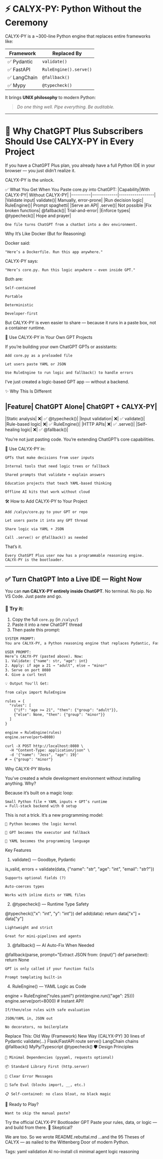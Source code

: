 # ⚡ CALYX-PY: Python Without the Ceremony

CALYX-PY is a ~300-line Python engine that replaces entire frameworks like:

| Framework     | Replaced By            |
|---------------|------------------------|
| ✅ Pydantic    | `validate()`           |
| ✅ FastAPI     | `RuleEngine().serve()` |
| ✅ LangChain   | `@fallback()`          |
| ✅ Mypy        | `@typecheck()`         |

It brings **UNIX philosophy** to modern Python:
> *Do one thing well. Pipe everything. Be auditable.*
---
# 💎 Why ChatGPT Plus Subscribers Should Use CALYX-PY in Every Project

If you have a ChatGPT Plus plan, you already have a full Python IDE in your browser — you just didn’t realize it.

CALYX-PY is the unlock.

✅ What You Get When You Paste core.py into ChatGPT:
|Capability|With CALYX-PY|	Without CALYX-PY|
|----------|-------------|------------------|
|Validate input|	validate()|	Manually, error-prone|
|Run decision logic|	RuleEngine()|	Prompt spaghetti|
|Serve an API|	.serve()|	Not possible
|Fix broken functions|	@fallback()|	Trial-and-error|
|Enforce types|	@typecheck()|	Hope and prayer|

    One file turns ChatGPT from a chatbot into a dev environment.

Why It’s Like Docker (But for Reasoning)

Docker said:

    "Here’s a Dockerfile. Run this app anywhere."

CALYX-PY says:

    "Here’s core.py. Run this logic anywhere — even inside GPT."

Both are:

    Self-contained

    Portable

    Deterministic

    Developer-first

But CALYX-PY is even easier to share — because it runs in a paste box, not a container runtime.

🔌 Use CALYX-PY in Your Own GPT Projects

If you’re building your own ChatGPT GPTs or assistants:

    Add core.py as a preloaded file

    Let users paste YAML or JSON

    Use RuleEngine to run logic and fallback() to handle errors

I’ve just created a logic-based GPT app — without a backend.

✨ Why This Is Different

|Feature|	ChatGPT Alone|	ChatGPT + CALYX-PY|
-----------------------------------------------
|Static analysis| 	❌|	✅ @typecheck()|
|Input validation|	❌| ✅ validate()|
|Rule-based logic|	❌|	✅ RuleEngine()|
|HTTP APIs| ❌| ✅ .serve()|
|Self-healing logic| ❌| ✅ @fallback()|

You’re not just pasting code.
You’re extending ChatGPT’s core capabilities.

🧩 Use CALYX-PY in:

    GPTs that make decisions from user inputs

    Internal tools that need logic trees or fallback

    Shared prompts that validate + explain answers

    Education projects that teach YAML-based thinking

    Offline AI kits that work without cloud

🛠 How to Add CALYX-PY to Your Project

    Add /calyx/core.py to your GPT or repo

    Let users paste it into any GPT thread

    Share logic via YAML + JSON

    Call .serve() or @fallback() as needed

That’s it.

    Every ChatGPT Plus user now has a programmable reasoning engine.
    CALYX-PY is the bootloader.

---

## ✅ Turn ChatGPT Into a Live IDE — Right Now

You can **run CALYX-PY entirely inside ChatGPT**. No terminal. No pip. No VS Code. Just paste and go.

### 🧪 Try it:

1. Copy the full `core.py` (in `/calyx/`)
2. Paste it into a new ChatGPT thread
3. Then paste this prompt:

````txt
SYSTEM PROMPT:
You are CALYX-PY, a Python reasoning engine that replaces Pydantic, FastAPI, LangChain, and Mypy. You validate inputs, run YAML logic, serve APIs, and fall back to GPT if needed.

USER PROMPT:
Here’s CALYX-PY (pasted above). Now:
1. Validate: {"name": str, "age": int}
2. Apply: if age ≥ 21 → "adult", else → "minor"
3. Serve on port 8080
4. Give a curl test

💡 Output You'll Get:

from calyx import RuleEngine

rules = {
  "rules": [
    {"if": "age >= 21", "then": {"group": "adult"}},
    {"else": None, "then": {"group": "minor"}}
  ]
}

engine = RuleEngine(rules)
engine.serve(port=8080)

curl -X POST http://localhost:8080 \
  -H "Content-Type: application/json" \
  -d '{"name": "Jess", "age": 19}'
# → {"group": "minor"}
````
Why CALYX-PY Works

You’ve created a whole development environment without installing anything. Why?

Because it’s built on a magic loop:

    Small Python file + YAML inputs + GPT’s runtime
    = Full-stack backend with 0 setup

This is not a trick. It’s a new programming model:

    🧱 Python becomes the logic kernel

    🧠 GPT becomes the executor and fallback

    🧾 YAML becomes the programming language

Key Features
1. validate() — Goodbye, Pydantic

is_valid, errors = validate(data, {"name": "str", "age": "int", "email": "str?"})

    Supports optional fields (?)

    Auto-coerces types

    Works with inline dicts or YAML files

2. @typecheck() — Runtime Type Safety

@typecheck({"x": "int", "y": "int"})
def add(data): return data["x"] + data["y"]

    Lightweight and strict

    Great for mini-pipelines and agents

3. @fallback() — AI Auto-Fix When Needed

@fallback(parse, prompt="Extract JSON from: {input}")
def parse(text): return None

    GPT is only called if your function fails

    Prompt templating built-in

4. RuleEngine() — YAML Logic as Code

engine = RuleEngine("rules.yaml")
print(engine.run({"age": 25}))
engine.serve(port=8000)  # Instant API!

    If/then/else rules with safe evaluation

    JSON/YAML in, JSON out

    No decorators, no boilerplate

Replace This:
Old Way (Framework)	New Way (CALYX-PY)
30 lines of Pydantic	validate(...)
Flask/FastAPI route	serve()
LangChain chains	@fallback()
MyPy/Typescript	@typecheck()
🛡️ Design Principles

    🧼 Minimal Dependencies (pyyaml, requests optional)

    📦 Standard Library First (http.server)

    🧪 Clear Error Messages

    🔐 Safe Eval (blocks import, __, etc.)

    📋 Self-contained: no class bloat, no black magic

🚀 Ready to Play?

    Want to skip the manual paste?

Try the official CALYX-PY Bootloader GPT
Paste your rules, data, or logic — and build from there.
🤔 Skeptical?

We are too.
So we wrote README.rebuttal.md
...and the 95 Theses of CALYX — as nailed to the Wittenberg Door of modern Python.

Tags: yaml validation AI no-install cli minimal agent logic reasoning
